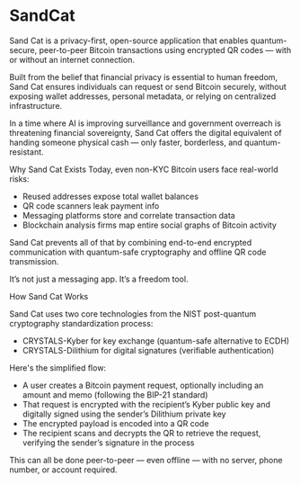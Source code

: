 # SandCat
Sand Cat is a privacy-first, open-source application that enables quantum-secure, peer-to-peer Bitcoin transactions using encrypted QR codes — with or without an internet connection.

Built from the belief that financial privacy is essential to human freedom, Sand Cat ensures individuals can request or send Bitcoin securely, without exposing wallet addresses, personal metadata, or relying on centralized infrastructure.

In a time where AI is improving surveillance and government overreach is threatening financial sovereignty, Sand Cat offers the digital equivalent of handing someone physical cash — only faster, borderless, and quantum-resistant.

Why Sand Cat Exists
Today, even non-KYC Bitcoin users face real-world risks:
- Reused addresses expose total wallet balances
- QR code scanners leak payment info
- Messaging platforms store and correlate transaction data
- Blockchain analysis firms map entire social graphs of Bitcoin activity

Sand Cat prevents all of that by combining end-to-end encrypted communication with quantum-safe cryptography and offline QR code transmission.

It’s not just a messaging app. It’s a freedom tool.

How Sand Cat Works

Sand Cat uses two core technologies from the NIST post-quantum cryptography standardization process:
- CRYSTALS-Kyber for key exchange (quantum-safe alternative to ECDH)
- CRYSTALS-Dilithium for digital signatures (verifiable authentication)

Here's the simplified flow:
- A user creates a Bitcoin payment request, optionally including an amount and memo (following the BIP-21 standard)
- That request is encrypted with the recipient’s Kyber public key and digitally signed using the sender’s Dilithium private key
- The encrypted payload is encoded into a QR code
- The recipient scans and decrypts the QR to retrieve the request, verifying the sender’s signature in the process

This can all be done peer-to-peer — even offline — with no server, phone number, or account required.
